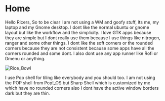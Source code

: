 # Home

Hello Ricers, So to be clear I am not using a WM and goofy stuff, Its me, my laptop and my Gnome desktop. I dont like the normal ubuntu or gnome layout but like the workflow and the simplicity. I love GTK apps because they are simple but I dont really use them because I use things like nitrogen, ranger and some other things. 
I dont like the soft corners or the rounded corners because they are not consistent because some apps have all the corners rounded and some dont. I also dont use any app runner like Rofi or Dmenu or anything. 

![Rice_Bowl](https://user-images.githubusercontent.com/71910027/151898459-b74ce784-990c-48ce-aa09-d9df820f3d56.png)

I use Pop shell for tiling like everybody and you should too. I am not using the POP shell from Pop!_OS but Sharp Shell which is customized by me which have no rounded corners also I dont have the active window borders dark but they are thin. 
